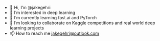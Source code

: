 - 👋 Hi, I’m @jakegehri
- 👀 I’m interested in deep learning
- 🌱 I’m currently learning fast.ai and PyTorch
- 💞️ I’m looking to collaborate on Kaggle competitions and real world deep learning projects
- 📫 How to reach me jakegehri@outlook.com

<!---
jakegehri/jakegehri is a ✨ special ✨ repository because its `README.md` (this file) appears on your GitHub profile.
You can click the Preview link to take a look at your changes.
--->
